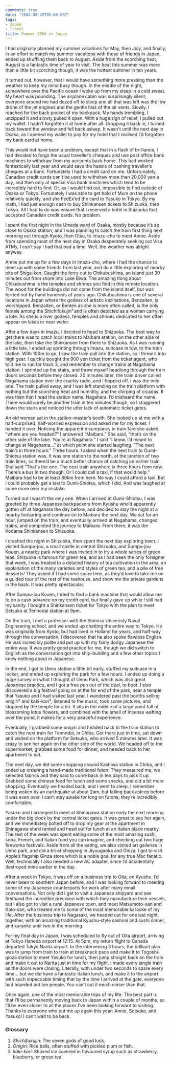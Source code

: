```yaml
---
comments: true
date: "2004-08-20T00:00:00Z"
tags:
- Japan
- Travel
title: Summer 2004 in Japan
---
```


I had originally planned my summer vacations for May, then July, and finally,
in an effort to match my summer vacations with those of friends in Japan, ended
up shuffling them back to August. Aside from the scorching heat, August is a
fantastic time of year to visit. The heat this summer was more than a little
bit scorching though, it was the hottest summer in ten years.<!--more-->

It turned out, however, that I would have something more pressing than the
weather to keep my mind busy though. In the middle of the night, somewhere over
the Pacific ocean I woke up from my sleep in a cold sweat. My heart was
pounding. The airplane cabin was surprisingly silent; everyone around me had
dozed off to sleep and all that was left was the low drone of the jet engines
and the gentle hiss of the air vents. Slowly, I reached for the back pocket of
my backpack. My hands trembling, I unzipped it and slowly pulled it open. With
a huge sigh of relief, I pulled out my wallet. I hadn’t forgotten it at home
after all. Dropping it back in, I turned back toward the window and fell back
asleep. It wasn't until the next day in Osaka, as I opened my wallet to pay for
my hotel that I realised I’d forgotten my bank card at home.

This would not have been a problem, except that in a flash of brilliance, I had
decided to forgo the usual traveller’s cheques and use post office bank
machines to withdraw from my accounts back home. This had worked fantastically
last year and would save the hassle of cashing traveller’s cheques at a bank.
Fortunately I had a credit card on me. Unfortunately, Canadian credit cards
can’t be used to withdraw more than 20,000 yen a day, and then only at special
Visa bank machines which tend to be incredibly hard to find. Or, as I would
find out, impossible to find outside of Osaka or Tokyo. Fortunately I was able
to get hold of Mum on the phone relatively quickly, and she FedEx’ed the card
to Yasuko in Tokyo. By my math, I had just enough cash to buy Shinkansen
tickets to Shizuoka, then Tokyo. All I had to do was ensure that I reserved a
hotel in Shizuoka that accepted Canadian credit cards. No problem.

I spent the first night in the Umeda ward of Osaka, mostly because it’s so
close to Osaka station, and I was planning to catch the train first thing next
morning out through Kyoto, then Otsu, to Imazu-cho to meet Annie. Aside from
spending most of the next day in Osaka desperately seeking out Visa ATMs, I
can’t say I had that bad a time. Well, the weather was alright anyway.


Annie put me up for a few days in Imazu-cho, where I had the chance to meet up
with some friends from last year, and do a little exploring of nearby bits of
Shiga-ken. Caught the ferry out to Chikubushima, an island just 30 minutes out
from shore into Lake Biwa. The amazing thing about Chikubushima is the temples
and shrines you find in this remote location. The wood for the buildings did
not come from the island itself, but was ferried out by hand hundreds of years
ago. Chikubushima is one of several locations in Japan where the godess of
artistic inclinations, Benzaiten, is worshipped. Benzaiten, or Benten as she is
more often called, is the only female among the Shichifukujin¹ and is often
depicted as a woman carrying a lute. As she is a river godess, temples and
shrines dedicated to her often appear on lakes or near water.

After a few days in Imazu, I decided to head to Shizuoka. The best way to get
there was to catch local trains to Maibara station, on the other side of the
lake, then take the Shinkansen from there to Shizuoka. As I was running a
little late, I ended up sprinting through Imazu, suitcase in tow, to the train
station. With 100m to go, I saw the train pull into the station, so I threw it
into high gear. I quickly bought the 900 yen ticket from the ticket agent, who
told me to run for track 3, and remember to change trains at Nagahama station.
I sprinted up the stairs, and threw myself headlong through the train doors
seconds before they closed. 20 minutes later, the train driver called Nagahama
station over the crackly radio, and I hopped off. I was the only one. The train
pulled away, and I was left standing on the train platform with nothing but the
scorching heat and humidity, and the chirping of cicadas. It was then that I
read the station name: Nagahara. I’d misheard the name. There would surely be
another train in ten minutes though, so I staggered down the stairs and noticed
the utter lack of automatic ticket gates.

An old woman sat in the station-master’s booth. She looked up at me with a
half-surprised, half-worried expression and asked me for my ticket. I handed it
over. Noticing the apparent discrepancy in train fare she asked, “where are you
headed?” I answered “Maibara.” She said, “that’s on the other side of the lake.
You’re at Nagahara.” I said “I know. I’d meant to change at Nagahama…” at which
point she started laughing. ”The next train’s in three hours.” Three hours. I
asked when the next train to Oumi-Shiotsu station was. It was one station to
the north, at the junction of two train lines, so there’d be a much better
chance of catching an earlier train. She said ”That's the one. The next train
anywhere is three hours from now. There’s a bus in two though. Or I could call
a taxi, if that would help.” Maibara had to be at least 80km from here. No way
I could afford a taxi. But I could probably get a taxi to Oumi-Shiotsu, which I
did. And was laughed at some more over my mistake.


Turned out I wasn’t the only one. When I arrived at Oumi-Shiotsu, I was greeted
by three Japanese backpackers from Kyushu who’d apparently gotten off at
Nagahara the day before, and decided to stay the night at a nearby hotspring
and continue on to Maibara the next day. We sat for an hour, jumped on the
train, and eventually arrived at Nagahama, changed trains, and completed the
journey to Maibara. From there, it was the Kodama Shinkansen to Shizuoka.

I crashed the night in Shizuoka, then spent the next day exploring town. I
visited Sumpu-jou, a small castle in central Shizuoka, and Sumpu-jou Kouen, a
nearby park where I was invited in to try a whole series of green teas.
Shizuoka is famous for green tea, and as I had been the only foreigner that
week, I was treated to a detailed history of tea cultivation in the area, an
explanation of the many varieties and styles of green tea, and a pile of free
desserts! They asked if I had some spare time, as they’d love to take me on a
guided tour of the rest of the teahouse, and show me the private gardens in the
back. It was pretty spectacular.

After Sumpu-jou Kouen, I tried to find a bank machine that would allow me to do
a cash advance on my credit card, but finally gave up while I still had my
sanity. I bought a Shinkansen ticket for Tokyo with the plan to meet Setsuko at
Tennodai station at 9pm.

On the train, I met a professor with the Shimizu Univeristy Naval Engineering
school, and we ended up chatting the entire way to Tokyo. He was originally
from Kyoto, but had lived in Holland for years, and half-way through the
conversation, I discovered that he also spoke flawless English. He was
incredibly polite and put up with my fairly dodgy Japanese the entire way. It
was pretty good practice for me, though we did switch to English as the
conversation got into ship-building and a few other topics I knew nothing about
in Japanese.


In the end, I got to Ueno station a little bit early, stuffed my suitcase in a
locker, and ended up exploring the park for a few hours. I ended up doing a
huge survey on what I thought of Ueno Park, which was also great Japanese
practice, and I got a free pen out of the deal, to boot. I also discovered a
big festival going on at the far end of the park, near a temple that Yasuko and
I had visited last year. I wandered past the booths selling onigiri² and
kaki-kori³, listened to the music, took some pictures, and stopped by the
temple for a bit. It sits in the middle of a large pond full of blossoming
lotus flowers, and combined with the smell of incense wafting over the pond, it
makes for a very peaceful experience.

Eventually, I grabbed some onigiri and headed back to the train station to
catch the next train for Tennodai, in Chiba. Got there just in time, sat down
and waited on the platform for Setsuko, who arrived 5 minutes later. It was
crazy to see her again on the other side of the world. We headed off to the
supermarket, grabbed some food for dinner, and headed back to her apartment to
eat.

The next day, we did some shopping around Kashiwa station in Chiba, and I ended
up ordering a hand-made traditional futon. They measured me, we selected
fabrics and they said to come back in ten days to pick it up. Grabbed some
chinese food for lunch and some snacks, and did a bit more shopping. Eventually
we headed back, and I went to sleep. I remember being woken by an earthquake at
about 2am, but falling back asleep before it was even over. I can’t stay awake
for long on futons; they’re incredibly comfortable.


Yasuko and I arranged to meet at Shinagawa station early the next morning under
the big clock by the central ticket gates. It was great to see her again, and
we immediately bolted off to drop my gear at the apartment in Shinagawa she’d
rented and head out for lunch at an Italian place nearby. The rest of the week
was spent eating some of the most amazing sushi, soba, French, and Italian food
you can imagine, and checking out two huge fireworks festivals. Aside from all
the eating, we also visited art galleries in Ueno park, and did a bit of
shopping in Jiyuugaoka and Ginza. I got to visit Apple’s flagship Ginza store
which is a noble goal for any true Mac fanatic. Well, technically I also needed
a new AC adapter, since I’d accidentally destroyed mine earlier in the day.

After a week in Tokyo, it was off on a business trip to Oita, on Kyushu. I’d
never been to southern Japan before, and I was looking forward to meeting some
of my Japanese counterparts for work after many email conversations. Not only
did I get to visit a Japanese shipyard and see firsthand the incredible
precision with which they manufacture their vessels, but I also got to visit a
rural Japanese town, and meet Matsumoto-san and Kato-san, who treated me to
some of the most memorable karaoke of my life. After the business trip to
Nagasaki, we headed out for one last night together, with an amazing
traditional Kyushu-style sashimi and sushi dinner, and karaoke until two in the
morning.

For my final day in Japan, I was scheduled to fly out of Oita airport, arriving
at Tokyo Haneda airport at 12:15. At 5pm, my return flight to Canada departed
Tokyo Narita airport. In the intervening 3 hours, the brilliant plan was to
jump from train to train at breakneck pace and make it to Togoshi-ginza station
to meet Yasuko for lunch, then jump straight back on the train and make it out
to Narita just in time for my flight. I made every single train as the doors
were closing. Literally, with under two seconds to spare every time... but we
did have a fantastic Italian lunch, and make it to the airport with such
impeccable timing that by the time I arrived at the gate, everyone had boarded
but ten people. You can’t cut it much closer than that.

Once again, one of the most memorable trips of my life. The best part is that
I’ll be permanently moving back to Japan within a couple of months, so I’ll be
even closer to all the places I’ve been looking forward to visiting. Thanks to
everyone who put me up again this year: Annie, Setsuko, and Yasuko! I can’t
wait to be back.

### Glossary

1. *Shichifukujin:* The seven gods of good luck.
1. *Onigiri:* Rice balls, often stuffed with pickled plum or fish.
1. *kaki-kori:* Shaved ice covered in flavoured syrup such as strawberry,
   blueberry, or green tea.
